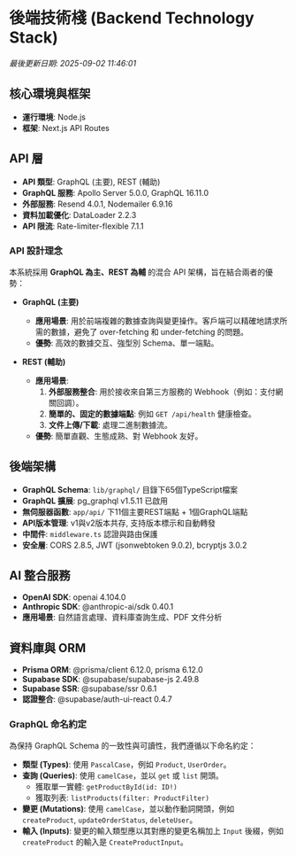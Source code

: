 # 後端技術棧 (Backend Technology Stack)

_最後更新日期: 2025-09-02 11:46:01_

## 核心環境與框架

- **運行環境**: Node.js
- **框架**: Next.js API Routes

## API 層

- **API 類型**: GraphQL (主要), REST (輔助)
- **GraphQL 服務**: Apollo Server 5.0.0, GraphQL 16.11.0
- **外部服務**: Resend 4.0.1, Nodemailer 6.9.16
- **資料加載優化**: DataLoader 2.2.3
- **API 限流**: Rate-limiter-flexible 7.1.1

### API 設計理念

本系統採用 **GraphQL 為主、REST 為輔** 的混合 API 架構，旨在結合兩者的優勢：

- **GraphQL (主要)**
  - **應用場景**: 用於前端複雜的數據查詢與變更操作。客戶端可以精確地請求所需的數據，避免了 over-fetching 和 under-fetching 的問題。
  - **優勢**: 高效的數據交互、強型別 Schema、單一端點。

- **REST (輔助)**
  - **應用場景**:
    1.  **外部服務整合**: 用於接收來自第三方服務的 Webhook（例如：支付網關回調）。
    2.  **簡單的、固定的數據端點**: 例如 `GET /api/health` 健康檢查。
    3.  **文件上傳/下載**: 處理二進制數據流。
  - **優勢**: 簡單直觀、生態成熟、對 Webhook 友好。

## 後端架構

- **GraphQL Schema**: `lib/graphql/` 目錄下65個TypeScript檔案
- **GraphQL 擴展**: pg_graphql v1.5.11 已啟用
- **無伺服器函數**: `app/api/` 下11個主要REST端點 + 1個GraphQL端點
- **API版本管理**: v1與v2版本共存, 支持版本標示和自動轉發
- **中間件**: `middleware.ts` 認證與路由保護
- **安全層**: CORS 2.8.5, JWT (jsonwebtoken 9.0.2), bcryptjs 3.0.2

## AI 整合服務

- **OpenAI SDK**: openai 4.104.0
- **Anthropic SDK**: @anthropic-ai/sdk 0.40.1
- **應用場景**: 自然語言處理、資料庫查詢生成、PDF 文件分析

## 資料庫與 ORM

- **Prisma ORM**: @prisma/client 6.12.0, prisma 6.12.0
- **Supabase SDK**: @supabase/supabase-js 2.49.8
- **Supabase SSR**: @supabase/ssr 0.6.1
- **認證整合**: @supabase/auth-ui-react 0.4.7

### GraphQL 命名約定

為保持 GraphQL Schema 的一致性與可讀性，我們遵循以下命名約定：

- **類型 (Types)**: 使用 `PascalCase`，例如 `Product`, `UserOrder`。
- **查詢 (Queries)**: 使用 `camelCase`，並以 `get` 或 `list` 開頭。
  - 獲取單一實體: `getProductById(id: ID!)`
  - 獲取列表: `listProducts(filter: ProductFilter)`
- **變更 (Mutations)**: 使用 `camelCase`，並以動作動詞開頭，例如 `createProduct`, `updateOrderStatus`, `deleteUser`。
- **輸入 (Inputs)**: 變更的輸入類型應以其對應的變更名稱加上 `Input` 後綴，例如 `createProduct` 的輸入是 `CreateProductInput`。
